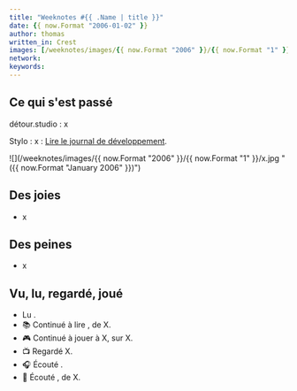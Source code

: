```yaml
---
title: "Weeknotes #{{ .Name | title }}"
date: {{ now.Format "2006-01-02" }}
author: thomas
written_in: Crest
images: [/weeknotes/images/{{ now.Format "2006" }}/{{ now.Format "1" }}/x.jpg]
network:
keywords:
---
```



<!--more-->

## Ce qui s'est passé

détour.studio
: x

Stylo
: x
: [Lire le journal de développement](https://github.com/EcrituresNumeriques/stylo/blob/master/JOURNAL.md#mercredi-28-avril-2021).

![](/weeknotes/images/{{ now.Format "2006" }}/{{ now.Format "1" }}/x.jpg " ({{ now.Format "January 2006" }})")


## Des joies

- x


## Des peines

- x

## Vu, lu, regardé, joué

- Lu []().
- 📚 Continué à lire [](), de X.
- 🎮 Continué à jouer à X, sur X.
- 📺 Regardé X.
- 🎧 Écouté []().
- 🎵 Écouté [](), de X.
